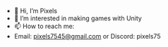 - 👋 Hi, I’m Pixels
- 👀 I’m interested in making games with Unity
- 📫 How to reach me:
- Email: pixels7545@gmail.com or Discord: pixels75
